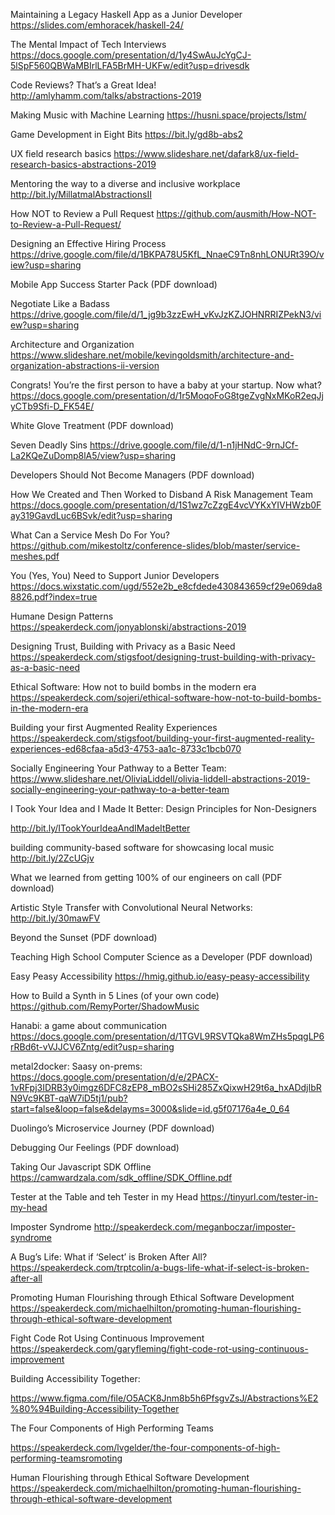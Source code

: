 Maintaining a Legacy Haskell App as a Junior Developer https://slides.com/emhoracek/haskell-24/


The Mental Impact of Tech Interviews https://docs.google.com/presentation/d/1y4SwAuJcYgCJ-5lSpF560QBWaMBIrlLFA5BrMH-UKFw/edit?usp=drivesdk


Code Reviews? That’s a Great Idea! http://amlyhamm.com/talks/abstractions-2019


Making Music with Machine Learning https://husni.space/projects/lstm/


Game Development in Eight Bits https://bit.ly/gd8b-abs2


UX field research basics https://www.slideshare.net/dafark8/ux-field-research-basics-abstractions-2019


Mentoring the way to a diverse and inclusive workplace http://bit.ly/MillatmalAbstractionsII


How NOT to Review a Pull Request https://github.com/ausmith/How-NOT-to-Review-a-Pull-Request/


Designing an Effective Hiring Process https://drive.google.com/file/d/1BKPA78U5KfL_NnaeC9Tn8nhLONURt39O/view?usp=sharing


Mobile App Success Starter Pack (PDF download)


Negotiate Like a Badass https://drive.google.com/file/d/1_jg9b3zzEwH_vKvJzKZJOHNRRIZPekN3/view?usp=sharing


Architecture and Organization https://www.slideshare.net/mobile/kevingoldsmith/architecture-and-organization-abstractions-ii-version


Congrats! You’re the first person to have a baby at your startup. Now what? https://docs.google.com/presentation/d/1r5MoqoFoG8tgeZvgNxMKoR2eqJjyCTb9Sfi-D_FK54E/


White Glove Treatment (PDF download)


Seven Deadly Sins https://drive.google.com/file/d/1-n1jHNdC-9rnJCf-La2KQeZuDomp8lA5/view?usp=sharing


Developers Should Not Become Managers (PDF download)


How We Created and Then Worked to Disband A Risk Management Team https://docs.google.com/presentation/d/1S1wz7cZzgE4vcVYKxYIVHWzb0Fay319GavdLuc6BSvk/edit?usp=sharing


What Can a Service Mesh Do For You? https://github.com/mikestoltz/conference-slides/blob/master/service-meshes.pdf


You (Yes, You) Need to Support Junior Developers https://docs.wixstatic.com/ugd/552e2b_e8cfdede430843659cf29e069da88826.pdf?index=true


Humane Design Patterns https://speakerdeck.com/jonyablonski/abstractions-2019


Designing Trust, Building with Privacy as a Basic Need https://speakerdeck.com/stigsfoot/designing-trust-building-with-privacy-as-a-basic-need


Ethical Software: How not to build bombs in the modern era https://speakerdeck.com/sojeri/ethical-software-how-not-to-build-bombs-in-the-modern-era


Building your first Augmented Reality Experiences https://speakerdeck.com/stigsfoot/building-your-first-augmented-reality-experiences-ed68cfaa-a5d3-4753-aa1c-8733c1bcb070


Socially Engineering Your Pathway to a Better Team: https://www.slideshare.net/OliviaLiddell/olivia-liddell-abstractions-2019-socially-engineering-your-pathway-to-a-better-team


I Took Your Idea and I Made It Better: Design Principles for Non-Designers 

http://bit.ly/ITookYourIdeaAndIMadeItBetter


building community-based software for showcasing local music http://bit.ly/2ZcUGjv


What we learned from getting 100% of our engineers on call (PDF download)


Artistic Style Transfer with Convolutional Neural Networks: http://bit.ly/30mawFV


Beyond the Sunset (PDF download)


Teaching High School Computer Science as a Developer (PDF download)


Easy Peasy Accessibility https://hmig.github.io/easy-peasy-accessibility


How to Build a Synth in 5 Lines (of your own code) https://github.com/RemyPorter/ShadowMusic


Hanabi: a game about communication https://docs.google.com/presentation/d/1TGVL9RSVTQka8WmZHs5pqgLP6rRBd6t-vVJJCV6Zntg/edit?usp=sharing


metal2docker: Saasy on-prems: https://docs.google.com/presentation/d/e/2PACX-1vRFpj3IDRB3y0imgz6DFC8zEP8_mBO2sSHi285ZxQixwH29t6a_hxADdjIbRN9Vc9KBT-qaW7iD5tj1/pub?start=false&loop=false&delayms=3000&slide=id.g5f07176a4e_0_64


Duolingo’s Microservice Journey (PDF download)


Debugging Our Feelings (PDF download)


Taking Our Javascript SDK Offline https://camwardzala.com/sdk_offline/SDK_Offline.pdf


Tester at the Table and teh Tester in my Head https://tinyurl.com/tester-in-my-head


Imposter Syndrome http://speakerdeck.com/meganboczar/imposter-syndrome


A Bug’s Life: What if ‘Select’ is Broken After All? https://speakerdeck.com/trptcolin/a-bugs-life-what-if-select-is-broken-after-all


Promoting Human Flourishing through Ethical Software Development  https://speakerdeck.com/michaelhilton/promoting-human-flourishing-through-ethical-software-development


Fight Code Rot Using Continuous Improvement https://speakerdeck.com/garyfleming/fight-code-rot-using-continuous-improvement


Building Accessibility Together:

https://www.figma.com/file/O5ACK8Jnm8b5h6PfsgvZsJ/Abstractions%E2%80%94Building-Accessibility-Together


The Four Components of High Performing Teams

https://speakerdeck.com/lvgelder/the-four-components-of-high-performing-teamsromoting

Human Flourishing through Ethical Software Development  https://speakerdeck.com/michaelhilton/promoting-human-flourishing-through-ethical-software-development

